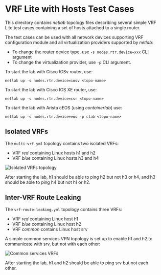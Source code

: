 # VRF Lite with Hosts Test Cases

This directory contains *netlab* topology files describing several simple VRF Lite test cases containing a set of hosts attached to a single router.

The test cases can be used with all network devices supporting VRF configuration module and all virtualization providers supported by *netlab*:

* To change the router device type, use `-s nodes.rtr.device=xxx` CLI argument
* To change the virtualization provider, use `-p` CLI argument.

To start the lab with Cisco IOSv router, use:

```
netlab up -s nodes.rtr.device=iosv <topo-name>
```

To start the lab with Cisco IOS XE router, use:

```
netlab up -s nodes.rtr.device=csr <topo-name>
```

To start the lab with Arista cEOS (using *containerlab*) use:

```
netlab up -s nodes.rtr.device=eos -p clab <topo-name>
```

## Isolated VRFs

The `multi-vrf.yml` topology contains two isolated VRFs:

* VRF *red* containing Linux hosts h1 and h2
* VRF *blue* containing Linux hosts h3 and h4

![Isolated VRFs topology](vrf-lite-simple.png)

After starting the lab, h1 should be able to ping h2 but not h3 or h4, and h3 should be able to ping h4 but not h1 or h2.

## Inter-VRF Route Leaking

The `vrf-route-leaking.yml` topology contains three VRFs:

* VRF *red* containing Linux host h1
* VRF *blue* containing Linux host h2
* VRF *common* contains Linux host srv

A simple common services VPN topology is set up to enable h1 and h2 to communicate with srv, but not with each other:

![Common services VRFs](vrf-lite-common.png)

After starting the lab, h1 and h2 should be able to ping srv but not each other.
